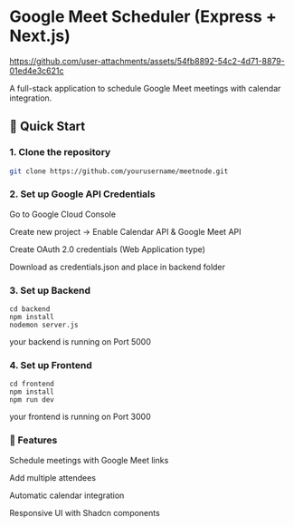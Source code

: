 # Google Meet Scheduler (Express + Next.js)



https://github.com/user-attachments/assets/54fb8892-54c2-4d71-8879-01ed4e3c621c


A full-stack application to schedule Google Meet meetings with calendar integration.

## 🚀 Quick Start

### 1. Clone the repository
```bash
git clone https://github.com/yourusername/meetnode.git
```

### 2. Set up Google API Credentials
Go to Google Cloud Console

Create new project → Enable Calendar API & Google Meet API

Create OAuth 2.0 credentials (Web Application type)

Download as credentials.json and place in backend folder
  
### 3. Set up Backend
```
cd backend
npm install
nodemon server.js
```
your backend is running on Port 5000

### 4. Set up Frontend
```
cd frontend
npm install
npm run dev
```
your frontend is running on Port 3000

### 🌟 Features
Schedule meetings with Google Meet links

Add multiple attendees

Automatic calendar integration

Responsive UI with Shadcn components


